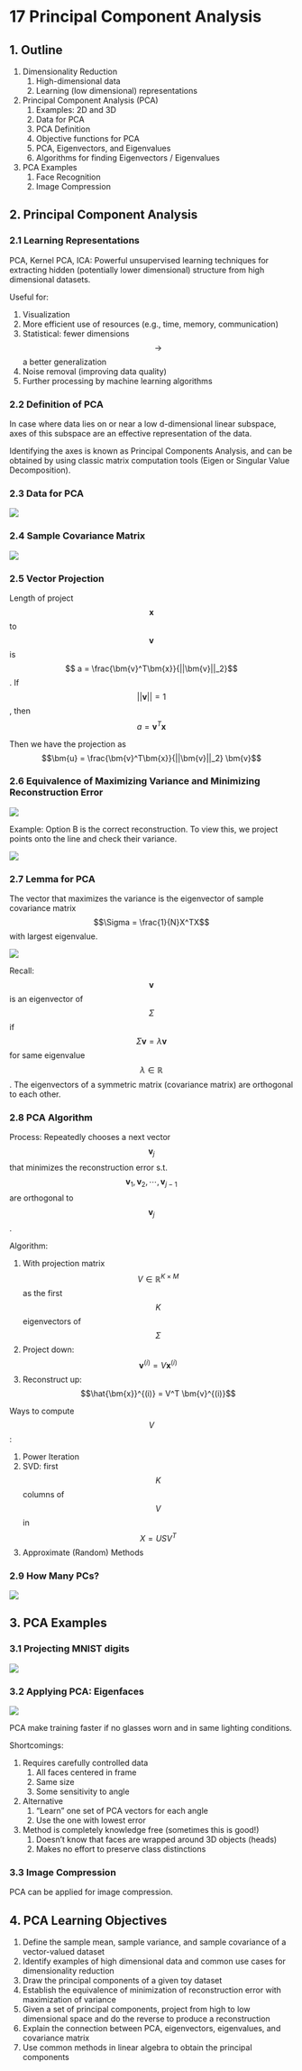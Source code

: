 # 17 Principal Component Analysis

## 1. Outline

1. Dimensionality Reduction
   1. High-dimensional data
   2. Learning \(low dimensional\) representations
2. Principal Component Analysis \(PCA\)
   1. Examples: 2D and 3D
   2. Data for PCA
   3. PCA Definition
   4. Objective functions for PCA
   5. PCA, Eigenvectors, and Eigenvalues
   6. Algorithms for finding Eigenvectors / Eigenvalues
3. PCA Examples
   1. Face Recognition
   2. Image Compression

## 2. Principal Component Analysis

### 2.1 Learning Representations

PCA, Kernel PCA, ICA: Powerful unsupervised learning techniques for extracting hidden \(potentially lower dimensional\) structure from high dimensional datasets.

Useful for:

1. Visualization
2. More efficient use of resources \(e.g., time, memory, communication\)
3. Statistical: fewer dimensions $$\rightarrow$$ a better generalization
4. Noise removal \(improving data quality\)
5. Further processing by machine learning algorithms

### 2.2 Definition of PCA

In case where data lies on or near a low d-dimensional linear subspace, axes of this subspace are an effective representation of the data.

Identifying the axes is known as Principal Components Analysis, and can be obtained by using classic matrix computation tools \(Eigen or Singular Value Decomposition\).

### 2.3 Data for PCA

![](../../.gitbook/assets/image%20%28373%29.png)

### 2.4 Sample Covariance Matrix

![](../../.gitbook/assets/image%20%2854%29.png)

### 2.5 Vector Projection

Length of project $$\bm{x}$$to $$\bm{v}$$ is $$ a = \frac{\bm{v}^T\bm{x}}{||\bm{v}||_2}$$. If $$||\bm{v}|| = 1$$, then $$a = \bm{v}^T\bm{x}$$

Then we have the projection as $$\bm{u} = \frac{\bm{v}^T\bm{x}}{||\bm{v}||_2} \bm{v}$$

### 2.6 Equivalence of Maximizing Variance and Minimizing Reconstruction Error

![](../../.gitbook/assets/image%20%28403%29.png)

Example: Option B is the correct reconstruction. To view this, we project points onto the line and check their variance.

![](../../.gitbook/assets/image%20%28838%29.png)

### 2.7 Lemma for PCA

The vector that maximizes the variance is the eigenvector of sample covariance matrix $$\Sigma = \frac{1}{N}X^TX$$ with largest eigenvalue.

![](../../.gitbook/assets/image%20%28741%29.png)

Recall: $$\bm{v}$$ is an eigenvector of $$\Sigma$$ if $$\Sigma\bm{v} = \lambda\bm{v}$$ for same eigenvalue $$\lambda \in \mathbb{R}$$. The eigenvectors of a symmetric matrix \(covariance matrix\) are orthogonal to each other.

### 2.8 PCA Algorithm

Process: Repeatedly chooses a next vector $$\bm{v}_j$$ that minimizes the reconstruction error s.t. $$\bm{v}_1, \bm{v}_2, \cdots, \bm{v}_{j-1}$$ are orthogonal to $$\bm{v}_j$$.

Algorithm:

1. With projection matrix $$V \in \mathbb{R}^{K \times M}$$ as the first $$K$$ eigenvectors of $$\Sigma$$
2. Project down: $$\bm{v}^{(i)} = V \bm{x}^{(i)}$$
3. Reconstruct up: $$\hat{\bm{x}}^{(i)} = V^T \bm{v}^{(i)}$$

Ways to compute $$V$$:

1. Power Iteration
2. SVD: first $$K$$ columns of $$V$$ in $$X = USV^T$$
3. Approximate \(Random\) Methods

### 2.9 How Many PCs?

![](../../.gitbook/assets/image%20%28171%29.png)

## 3. PCA Examples

### 3.1 Projecting MNIST digits

![](../../.gitbook/assets/image%20%28656%29.png)

### 3.2 Applying PCA: Eigenfaces

![](../../.gitbook/assets/image%20%28267%29.png)

PCA make training faster if no glasses worn and in same lighting conditions.

Shortcomings:

1. Requires carefully controlled data
   1. All faces centered in frame
   2. Same size
   3. Some sensitivity to angle
2. Alternative
   1. “Learn” one set of PCA vectors for each angle
   2. Use the one with lowest error
3. Method is completely knowledge free \(sometimes this is good!\)
   1. Doesn’t know that faces are wrapped around 3D objects \(heads\)
   2. Makes no effort to preserve class distinctions

### 3.3 Image Compression

PCA can be applied for image compression.

## 4. PCA Learning Objectives

1. Define the sample mean, sample variance, and sample covariance of a vector-valued dataset
2. Identify examples of high dimensional data and common use cases for dimensionality reduction
3. Draw the principal components of a given toy dataset
4. Establish the equivalence of minimization of reconstruction error with maximization of variance
5. Given a set of principal components, project from high to low dimensional space and do the reverse to produce a reconstruction
6. Explain the connection between PCA, eigenvectors, eigenvalues, and covariance matrix
7. Use common methods in linear algebra to obtain the principal components



